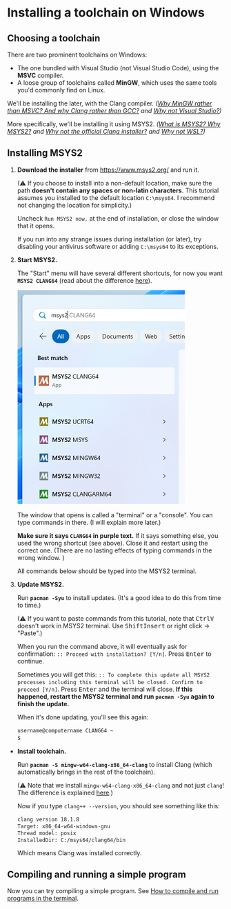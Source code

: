 # Installing a toolchain on Windows

## Choosing a toolchain

There are two prominent toolchains on Windows:

* The one bundled with Visual Studio (not Visual Studio Code), using the **MSVC** compiler.
* A loose group of toolchains called **MinGW**, which uses the same tools you'd commonly find on Linux.

We'll be installing the later, with the Clang compiler. *([Why MinGW rather than MSVC? And why Clang rather than GCC?](/choosing_compiler_and_more.md) and [Why not Visual Studio?](/why_not_visual_studio.md))*

More specifically, we'll be installing it using MSYS2. *([What is MSYS2? Why MSYS2?](/why_msys2.md) and [Why not the official Clang installer?](/why_not_official_clang_installer.md) and [Why not WSL?](/why_not_wsl.md))*

## Installing MSYS2

1. **Download the installer** from https://www.msys2.org/ and run it.

   (⚠ If you choose to install into a non-default location, make sure the path **doesn't contain any spaces or non-latin characters**. This tutorial assumes you installed to the default location `C:\msys64`. I recommend not changing the location for simplicity.)

   Uncheck `Run MSYS2 now.` at the end of installation, or close the window that it opens.

   If you run into any strange issues during installation (or later), try disabling your antivirus software or adding `C:\msys64` to its exceptions.

2. **Start MSYS2.**

   The "Start" menu will have several different shortcuts, for now you want **`MSYS2 CLANG64`** (read about the difference [here](/msys2_environments.md)).

   ![msys2 clang64 shortcut](/images/msys2_env_shortcuts.png)

   The window that opens is called a "terminal" or a "console". You can type commands in there. (I will explain more later.)

   **Make sure it says `CLANG64` in purple text.** If it says something else, you used the wrong shortcut (see above). Close it and restart using the correct one. (There are no lasting effects of typing commands in the wrong window. )

   All commands below should be typed into the MSYS2 terminal.

3. **Update MSYS2.**

   Run **`pacman -Syu`** to install updates. (It's a good idea to do this from time to time.)

   (⚠ If you want to paste commands from this tutorial, note that <kbd>Ctrl</kbd><kbd>V</kbd> doesn't work in MSYS2 terminal. Use <kbd>Shift</kbd><kbd>Insert</kbd> or right click → "Paste".)

   When you run the command above, it will eventually ask for confirmation: `:: Proceed with installation? [Y/n]`. Press <kbd>Enter</kbd> to continue.

   Sometimes you will get this: `:: To complete this update all MSYS2 processes including this terminal will be closed. Confirm to proceed [Y/n]`. Press <kbd>Enter</kbd> and the terminal will close. **If this happened, restart the MSYS2 terminal and run `pacman -Syu` again to finish the update.**

   When it's done updating, you'll see this again:
   ```sh
   username@computername CLANG64 ~
   $
   ```

* **Install toolchain.**

   Run **`pacman -S mingw-w64-clang-x86_64-clang`** to install Clang (which automatically brings in the rest of the toolchain).

   (⚠ Note that we install `mingw-w64-clang-x86_64-clang` and not just `clang`! The difference is explained [here](/msys2_environments.md).)

   Now if you type `clang++ --version`, you should see something like this:
   ```
   clang version 18.1.8
   Target: x86_64-w64-windows-gnu
   Thread model: posix
   InstalledDir: C:/msys64/clang64/bin
   ```
   Which means Clang was installed correctly.

## Compiling and running a simple program

Now you can try compiling a simple program. See [How to compile and run programs in the terminal](/compiling_in_terminal.md).
